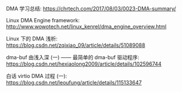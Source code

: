DMA 学习总结: https://chrtech.com/2017/08/03/0023-DMA-summary/

Linux DMA Engine framework: http://www.wowotech.net/linux_kenrel/dma_engine_overview.html


Linux 下的 DMA 浅析: https://blog.csdn.net/zqixiao_09/article/details/51089088

dma-buf 由浅入深 (一) —— 最简单的 dma-buf 驱动程序: https://blog.csdn.net/hexiaolong2009/article/details/102596744


白话 virtio DMA 过程 (一): https://blog.csdn.net/leoufung/article/details/115133647



